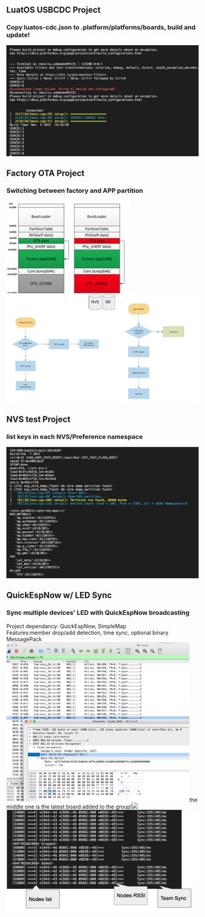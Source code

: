 
## LuatOS USBCDC Project<br>
### Copy luatos-cdc.json to .platform/platforms/boards, build and update!<br>

<img src= "esp32c3_luatos-cdc.png">


## Factory OTA Project<br>
### Switching between factory and APP partition
<img src= "C3mBUS_FactoryOTA/doc/C3FactoryOTA_Partition.png"> <img src="C3mBUS_FactoryOTA/doc/C3mBUS FactoryOTA Flow.png">


## NVS test Project<br>
### list keys in each NVS/Preference namespace
<img src="C3mBUS_NVS/C3NVS.png">


## QuickEspNow w/ LED Sync
### Sync multiple devices' LED with QuickEspNow broadcasting
Project dependancy: QuickEspNow, SimpleMap <br>
Features:member drop/add detection, time sync, optional binary MessagePack <br>
<img src="WireShark_EspNowBroadcast.png" width=480>the middle one is the latest board added to the group!<img src="EspNowBlink.gif" width=480>
<img src="EspNowSync0117.png" width=640>
